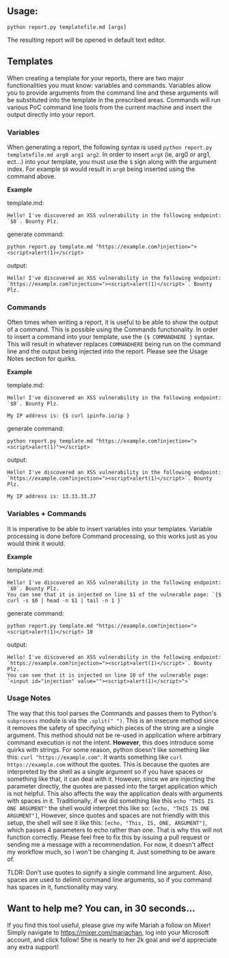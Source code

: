 ## Usage:
```
python report.py templatefile.md [args]
```
The resulting report will be opened in default text editor. 

## Templates
When creating a template for your reports, there are two major functionalities you must know: variables and commands. Variables allow you to provide arguments from the command line and these arguments will be substituted into the template in the prescribed areas. Commands will run various PoC command line tools from the current machine and insert the output directly into your report.

### Variables
When generating a report, the following syntax is used `python report.py templatefile.md arg0 arg1 arg2`. In order to insert `argX` (ie, arg0 or arg1, ect...) into your template, you must use the `$` sign along with the argument index. For example `$0` would result in `arg0` being inserted using the command above.


**Example**

template.md:
```
Hello! I've discovered an XSS vulnerability in the following endpoint: `$0`. Bounty Plz. 
```
generate command:
```
python report.py template.md "https://example.com?injection="><script>alert(1)</script>
```

output: 
```
Hello! I've discovered an XSS vulnerability in the following endpoint: `https://example.com?injection="><script>alert(1)</script>`. Bounty Plz. 
```

### Commands

Often times when writing a report, it is useful to be able to show the output of a command. This is possible using the Commands functionality. In order to insert a command into your template, use the `{$ COMMANDHERE }` syntax. This will result in whatever replaces `COMMANDHERE` being run on the command line and the output being injected into the report. Please see the Usage Notes section for quirks.

**Example**

template.md:
```
Hello! I've discovered an XSS vulnerability in the following endpoint: `$0`. Bounty Plz. 

My IP address is: {$ curl ipinfo.io/ip }
```
generate command:
```
python report.py template.md "https://example.com?injection="><script>alert(1)"></script>
```

output: 
```
Hello! I've discovered an XSS vulnerability in the following endpoint: `https://example.com?injection="><script>alert(1)</script>`. Bounty Plz. 

My IP address is: 13.33.33.37
```

### Variables + Commands
It is imperative to be able to insert variables into your templates. Variable processing is done before Command processing, so this works just as you would think it would.

**Example**

template.md:
```
Hello! I've discovered an XSS vulnerability in the following endpoint: `$0`. Bounty Plz. 
You can see that it is injected on line $1 of the vulnerable page: `{$ curl -s $0 | head -n $1 | tail -n 1 }`
```
generate command:
```
python report.py template.md "https://example.com?injection="><script>alert(1)</script> 10
```

output: 
```
Hello! I've discovered an XSS vulnerability in the following endpoint: `https://example.com?injection="><script>alert(1)</script>`. Bounty Plz. 
You can see that it is injected on line 10 of the vulnerable page: `<input id="injection" value=""><script>alert(1)</script>">`
```

### Usage Notes
The way that this tool parses the Commands and passes them to Python's `subprocess` module is via the `.split(" ")`. This is an insecure method since it removes the safety of specifying which pieces of the string are a single argument. This method should not be re-used in application where arbitrary command execution is not the intent. **However**, this does introduce some quirks with strings. For some reason, python doesn't like something like this: `curl "https://example.com"`. It wants something like `curl https://example.com` without the quotes. This is because the quotes are interpreted by the shell as a single argument so if you have spaces or something like that, it can deal with it. However, since we are injecting the parameter directly, the quotes are passed into the target application which is not helpful. This also affects the way the application deals with arguments with spaces in it. Traditionally, if we did something like this `echo "THIS IS ONE ARGUMENT"` the shell would interpret this like so: `[echo, "THIS IS ONE ARGUMENT"]`, However, since quotes and spaces are not friendly with this setup, the shell will see it like this: `[echo, "This, IS, ONE, ARGUMENT"]`, which passes 4 parameters to echo rather than one. That is why this will not function correctly. Please feel free to fix this by issuing a pull request or sending me a message with a recommendation. For now, it doesn't affect my workflow much, so I won't be changing it. Just something to be aware of.

TLDR: Don't use quotes to signify a single command line argument. Also, spaces are used to delimit command line arguments, so if you command has spaces in it, functionality may vary.  

## Want to help me? You can, in 30 seconds...
If you find this tool useful, please give my wife Mariah a follow on Mixer! Simply navigate to https://mixer.com/mariachan, log into your Microsoft account, and click follow! She is nearly to her 2k goal and we'd appreciate any extra support! 
